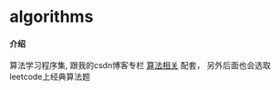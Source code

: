 # algorithms

#### 介绍
算法学习程序集, 跟我的csdn博客专栏 [算法相关](https://blog.csdn.net/qq_25027457/category_11057086.html) 配套，
另外后面也会选取leetcode上经典算法题